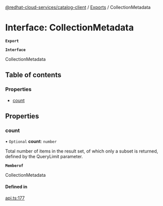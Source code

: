 [@redhat-cloud-services/catalog-client](../README.md) / [Exports](../modules.md) / CollectionMetadata

# Interface: CollectionMetadata

**`Export`**

**`Interface`**

CollectionMetadata

## Table of contents

### Properties

- [count](CollectionMetadata.md#count)

## Properties

### count

• `Optional` **count**: `number`

Total number of items in the result set, of which only a subset is returned, defined by the QueryLimit parameter.

**`Memberof`**

CollectionMetadata

#### Defined in

[api.ts:177](https://github.com/mkholjuraev/javascript-clients/blob/master/packages/catalog/api.ts#L177)

